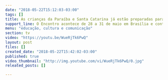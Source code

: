 ```yaml
---
date: "2018-05-22T15:12:03-03:00"
tags: []
title: As crianças da Paraíba e Santa Catarina já estão preparadas para o I Encontro Nacional das Crianças Sem Terrinha
support_line: O Encontro acontece de 28 a 31 de maio em Brasília e contará com cerca de 1200 crianças de todos os estados em que o MST está organizado
menu: "educação, cultura e comunicação"
section: tv
video: "https://youtu.be/WueRjTk6PwQ"
layout: post
files: []
created_date: "2018-05-22T15:42:02-03:00"
published: true
video_thumbnail: "http://img.youtube.com/vi/WueRjTk6PwQ/0.jpg"
releated_posts: []

---
```

